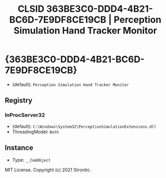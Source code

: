 ﻿---
title: "CLSID 363BE3C0-DDD4-4B21-BC6D-7E9DF8CE19CB | Perception Simulation Hand Tracker Monitor"
excerpt: What is COM-Object CLSID 363BE3C0-DDD4-4B21-BC6D-7E9DF8CE19CB?
---

# {363BE3C0-DDD4-4B21-BC6D-7E9DF8CE19CB}

* (default): `Perception Simulation Hand Tracker Monitor`

## Registry


### InProcServer32

* (default): `C:\Windows\System32\PerceptionSimulationExtensions.dll`
* ThreadingModel: `Both`

## Instance

* Type: `__ComObject`

MIT License. Copyright (c) 2021 Strontic.



